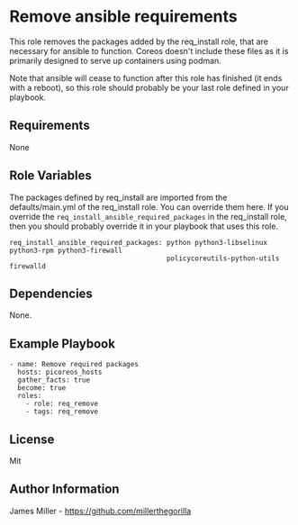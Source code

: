 Remove ansible requirements
===========================

This role removes the packages added by the req_install role, that are necessary for ansible to function.  Coreos doesn't include these files as it is primarily designed to serve up containers
using podman.

Note that ansible will cease to function after this role has finished (it ends with a reboot), so this role should probably be your last role defined in your playbook.

Requirements
------------

None

Role Variables
--------------

The packages defined by req_install are imported from the defaults/main.yml of the req_install
role.  You can override them here.  If you override the `req_install_ansible_required_packages`
in the req_install role, then you should probably override it in your playbook that uses this role.

```
req_install_ansible_required_packages: python python3-libselinux python3-rpm python3-firewall
                                       policycoreutils-python-utils firewalld
```

Dependencies
------------

None.

Example Playbook
----------------

```
- name: Remove required packages
  hosts: picoreos_hosts
  gather_facts: true
  become: true
  roles:
    - role: req_remove
    - tags: req_remove
```

License
-------

Mit

Author Information
------------------

James Miller - https://github.com/millerthegorilla
